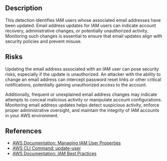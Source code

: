 ## Description

This detection identifies IAM users whose associated email addresses have been updated. Email address updates for IAM users can indicate account recovery, administrative changes, or potentially unauthorized activity. Monitoring such changes is essential to ensure that email updates align with security policies and prevent misuse.

## Risks

Updating the email address associated with an IAM user can pose security risks, especially if the update is unauthorized. An attacker with the ability to change an email address can intercept password reset links or other critical notifications, potentially gaining unauthorized access to the account.

Additionally, frequent or unexplained email address changes may indicate attempts to conceal malicious activity or manipulate account configurations. Monitoring email address updates helps detect suspicious activity, enforce proper administrative oversight, and maintain the integrity of IAM accounts in your AWS environment.

## References

- [AWS Documentation: Managing IAM User Properties](https://docs.aws.amazon.com/IAM/latest/UserGuide/id_users_manage.html)
- [AWS CLI Command: update-user](https://docs.aws.amazon.com/cli/latest/reference/iam/update-user.html)
- [AWS Documentation: IAM Best Practices](https://docs.aws.amazon.com/IAM/latest/UserGuide/best-practices.html)
